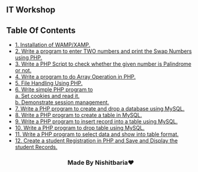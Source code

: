 ## IT Workshop

## Table Of Contents
- [1. Installation of WAMP/XAMP. ](./PIc/dsa.md) 
- [2. Write a program to enter TWO numbers and print the Swap Numbers using PHP.](./Practicle2/code2.php) 
- [3. Write a PHP Script to check whether the given number is Palindrome or not.](./Practicle3/code3.php) 
- [4. Write a program to do Array Operation in PHP.](./Practicle4/code4.php) 
- [5. File Handling Using PHP.](./Practicle5/practicle5.php) 
- [6. Write simple PHP program to <br>
       a. Set cookies and read it. <br>
       b. Demonstrate session management.](./Practicle6/code6.php) 
- [7. Write a PHP program to create and drop a database using MySQL.](./Practicle7/code7.php)
- [8. Write a PHP program to create a table in MySQL.](./PIc/dsa.md)
- [9. Write a PHP program to insert record into a table using MySQL.](./Practicle8/code8.php)
- [10. Write a PHP program to drop table using MySQL.](./practicle9/code9.php)
- [11. Write a PHP program to select data and show into table format.](./Practicle10/code10.php) 
- [12. Create a student Registration in PHP and Save and Display the student Records.](./Practicle11/code11.php) 
 
 
 <h3  style="text-align:center;">    Made By Nishitbaria❤     </h3>
